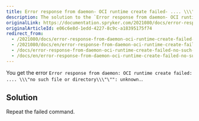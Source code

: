 ```yaml
---
title: Error response from daemon- OCI runtime create failed- .... \\\"no such file or directory\\\"\""- unknown
description: The solution to the `Error response from daemon- OCI runtime create failed- .... \\\"no such file or directory\\\"\""- unknown.` error
originalLink: https://documentation.spryker.com/2021080/docs/error-response-from-daemon-oci-runtime-create-failed-no-such-file-or-directory-unknown
originalArticleId: e06c6e8d-1edd-4227-8c9c-a18395175f74
redirect_from:
  - /2021080/docs/error-response-from-daemon-oci-runtime-create-failed-no-such-file-or-directory-unknown
  - /2021080/docs/en/error-response-from-daemon-oci-runtime-create-failed-no-such-file-or-directory-unknown
  - /docs/error-response-from-daemon-oci-runtime-create-failed-no-such-file-or-directory-unknown
  - /docs/en/error-response-from-daemon-oci-runtime-create-failed-no-such-file-or-directory-unknown
---
```


You get the error `Error response from daemon: OCI runtime create failed: .... \\\"no such file or directory\\\"\"": unknown.`.

## Solution

Repeat the failed command. 
